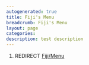 ```yaml
---
autogenerated: true
title: Fiji's Menu
breadcrumb: Fiji's Menu
layout: page
categories: 
description: test description
---
```


1.  REDIRECT [Fiji/Menu](Fiji/Menu)

